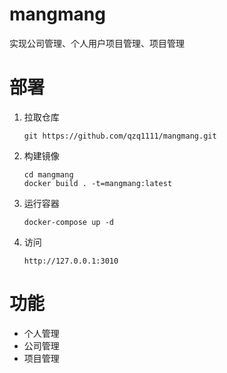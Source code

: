 # mangmang
实现公司管理、个人用户项目管理、项目管理

# 部署
1. 拉取仓库
    ```
    git https://github.com/qzq1111/mangmang.git
    ```
2. 构建镜像
    ```
    cd mangmang
    docker build . -t=mangmang:latest
    ```
3. 运行容器
    ```
    docker-compose up -d
    ```
4. 访问
    ```
    http://127.0.0.1:3010
    ```

# 功能
- 个人管理
- 公司管理
- 项目管理
